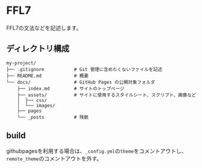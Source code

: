 # FFL7

FFL7の文法などを記述します。

## ディレクトリ構成

```
my-project/
├── .gitignore           # Git 管理に含めたくないファイルを記述
├── README.md            # 概要
└── docs/                # GitHub Pages の公開対象フォルダ
    ├── index.md         # サイトのトップページ
    ├── assets/          # サイトに使用するスタイルシート、スクリプト、画像など
    │  ├── css/
    │  └── images/
    ├── pages
    └── _posts           # 残骸
```

## build

githubpagesを利用する場合は、`_config.yml`の`theme`をコメントアウトし、`remote_theme`のコメントアウトを外す。
